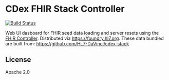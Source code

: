 # CDex FHIR Stack Controller

[![Build Status](https://ci.hl7.org/api/badges/HL7-DaVinci/cdex-stack/status.svg)](https://ci.hl7.org/HL7-DaVinci/cdex-stack)

Web UI dasboard for FHIR seed data loading and server resets using the [FHIR  Controller](https://github.com/preston/fhir-controller). Distributed via https://foundry.hl7.org. These data bundled are built from: https://github.com/HL7-DaVinci/cdex-stack

## License

Apache 2.0
